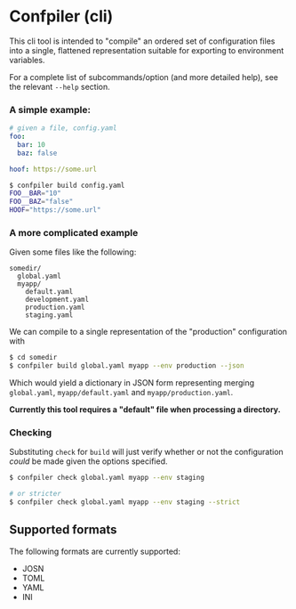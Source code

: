 # Confpiler (cli) #

This cli tool is intended to "compile" an ordered set of configuration files
into a single, flattened representation suitable for exporting to environment
variables.


For a complete list of subcommands/option (and more detailed help), see the
relevant `--help` section.


### A simple example: ###

```yaml
# given a file, config.yaml
foo:
  bar: 10
  baz: false

hoof: https://some.url
```

```sh
$ confpiler build config.yaml
FOO__BAR="10"
FOO__BAZ="false"
HOOF="https://some.url"
```

### A more complicated example ###

Given some files like the following:

```
somedir/
  global.yaml
  myapp/
    default.yaml
    development.yaml
    production.yaml
    staging.yaml
```

We can compile to a single representation of the "production" configuration
with

```sh
$ cd somedir
$ confpiler build global.yaml myapp --env production --json
```

Which would yield a dictionary in JSON form representing merging `global.yaml`,
`myapp/default.yaml` and `myapp/production.yaml`.


**Currently this tool requires a "default" file when processing a directory.**


### Checking ###

Substituting `check` for `build` will just verify whether or not the
configuration _could_ be made given the options specified.

```sh
$ confpiler check global.yaml myapp --env staging

# or stricter
$ confpiler check global.yaml myapp --env staging --strict
```

## Supported formats ##

The following formats are currently supported:

  * JOSN
  * TOML
  * YAML
  * INI
